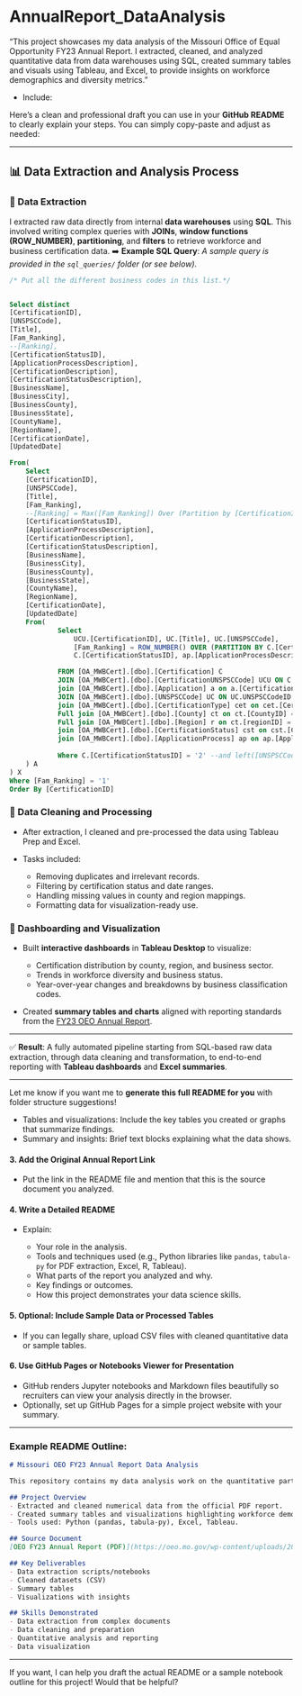 # AnnualReport_DataAnalysis
“This project showcases my data analysis of the Missouri Office of Equal Opportunity FY23 Annual Report. I extracted, cleaned, and analyzed quantitative data from data warehouses using SQL, created summary tables and visuals using Tableau, and Excel, to provide insights on workforce demographics and diversity metrics.”

* Include:

Here’s a clean and professional draft you can use in your **GitHub README** to clearly explain your steps. You can simply copy-paste and adjust as needed:

---

## 📊 Data Extraction and Analysis Process

### 🔹 Data Extraction

I extracted raw data directly from internal **data warehouses** using **SQL**. This involved writing complex queries with **JOINs**, **window functions (ROW\_NUMBER)**, **partitioning**, and **filters** to retrieve workforce and business certification data.
➡️ **Example SQL Query**:
*A sample query is provided in the `sql_queries/` folder (or see below).*

```sql
/* Put all the different business codes in this list.*/


Select distinct
[CertificationID],
[UNSPSCCode],
[Title],
[Fam_Ranking],
--[Ranking],
[CertificationStatusID],
[ApplicationProcessDescription],
[CertificationDescription],
[CertificationStatusDescription],
[BusinessName],
[BusinessCity],
[BusinessCounty],
[BusinessState],
[CountyName],
[RegionName],
[CertificationDate],
[UpdatedDate]

From(
	Select
	[CertificationID],
	[UNSPSCCode],
	[Title],
	[Fam_Ranking],
	--[Ranking] = Max([Fam_Ranking]) Over (Partition by [CertificationID], Left([UNSPSCCode], 2) order by [UNSPSCCode]),
	[CertificationStatusID],
	[ApplicationProcessDescription],
	[CertificationDescription],
	[CertificationStatusDescription],
	[BusinessName],
	[BusinessCity],
	[BusinessCounty],
	[BusinessState],
	[CountyName],
	[RegionName],
	[CertificationDate],
	[UpdatedDate]
	From(
			Select
				UCU.[CertificationID], UC.[Title], UC.[UNSPSCCode],
				[Fam_Ranking] = ROW_NUMBER() OVER (PARTITION BY C.[CertificationID], left([UNSPSCCode],2) ORDER BY UC.[UNSPSCCode]),
				C.[CertificationStatusID], ap.[ApplicationProcessDescription], cet.[CertificationDescription], cst.[CertificationStatusDescription], C.[BusinessName], C.[BusinessCity], C.[BusinessCounty], C.[BusinessState], ct.[CountyName], r.[RegionName], C.[CertificationDate], C.[UpdatedDate]

			FROM [OA_MWBCert].[dbo].[Certification] C
			JOIN [OA_MWBCert].[dbo].[CertificationUNSPSCCode] UCU ON C.CertificationID = UCU.CertificationID
			join [OA_MWBCert].[dbo].[Application] a on a.[CertificationID] = C.[CertificationID]
			JOIN [OA_MWBCert].[dbo].[UNSPSCCode] UC ON UC.UNSPSCCodeID = UCU.UNSPSCCodeID
			join [OA_MWBCert].[dbo].[CertificationType] cet on cet.[CertificationTypeID] = C.[CertificationTypeID]
			Full join [OA_MWBCert].[dbo].[County] ct on ct.[CountyID] = C.[BusinessCounty]
			Full join [OA_MWBCert].[dbo].[Region] r on ct.[regionID] = r.[RegionID]
			join [OA_MWBCert].[dbo].[CertificationStatus] cst on cst.[CertificationStatusID] = C.[CertificationStatusID]
			join [OA_MWBCert].[dbo].[ApplicationProcess] ap on ap.[ApplicationProcessID] = a.[ApplicationProcessID]
		  
			Where C.[CertificationStatusID] = '2' --and left([UNSPSCCode],2) = '10'      --If you want to see only one segment, change the segment value accordingly and uncomment 'left([UNSPSCCode],2)'.
	) A
) X
Where [Fam_Ranking] = '1' 
Order By [CertificationID]
```

### 🔹 Data Cleaning and Processing

* After extraction, I cleaned and pre-processed the data using Tableau Prep and Excel.
* Tasks included:

  * Removing duplicates and irrelevant records.
  * Filtering by certification status and date ranges.
  * Handling missing values in county and region mappings.
  * Formatting data for visualization-ready use.

### 🔹 Dashboarding and Visualization

* Built **interactive dashboards** in **Tableau Desktop** to visualize:

  * Certification distribution by county, region, and business sector.
  * Trends in workforce diversity and business status.
  * Year-over-year changes and breakdowns by business classification codes.

* Created **summary tables and charts** aligned with reporting standards from the [FY23 OEO Annual Report](https://oeo.mo.gov/wp-content/uploads/2024/05/fy23-annual-report-final.pdf).

---

✅ **Result**: A fully automated pipeline starting from SQL-based raw data extraction, through data cleaning and transformation, to end-to-end reporting with **Tableau dashboards** and **Excel summaries**.

---

Let me know if you want me to **generate this full README for you** with folder structure suggestions!

  * Tables and visualizations: Include the key tables you created or graphs that summarize findings.
  * Summary and insights: Brief text blocks explaining what the data shows.

#### 3. **Add the Original Annual Report Link**

* Put the link in the README file and mention that this is the source document you analyzed.

#### 4. **Write a Detailed README**

* Explain:

  * Your role in the analysis.
  * Tools and techniques used (e.g., Python libraries like `pandas`, `tabula-py` for PDF extraction, Excel, R, Tableau).
  * What parts of the report you analyzed and why.
  * Key findings or outcomes.
  * How this project demonstrates your data science skills.

#### 5. **Optional: Include Sample Data or Processed Tables**

* If you can legally share, upload CSV files with cleaned quantitative data or sample tables.

#### 6. **Use GitHub Pages or Notebooks Viewer for Presentation**

* GitHub renders Jupyter notebooks and Markdown files beautifully so recruiters can view your analysis directly in the browser.
* Optionally, set up GitHub Pages for a simple project website with your summary.

---

### Example README Outline:

```markdown
# Missouri OEO FY23 Annual Report Data Analysis

This repository contains my data analysis work on the quantitative parts of the Missouri Office of Equal Opportunity FY23 Annual Report.

## Project Overview
- Extracted and cleaned numerical data from the official PDF report.
- Created summary tables and visualizations highlighting workforce demographics, budget, and program outcomes.
- Tools used: Python (pandas, tabula-py), Excel, Tableau.

## Source Document
[OEO FY23 Annual Report (PDF)](https://oeo.mo.gov/wp-content/uploads/2024/05/fy23-annual-report-final.pdf)

## Key Deliverables
- Data extraction scripts/notebooks
- Cleaned datasets (CSV)
- Summary tables
- Visualizations with insights

## Skills Demonstrated
- Data extraction from complex documents
- Data cleaning and preparation
- Quantitative analysis and reporting
- Data visualization
```

---

If you want, I can help you draft the actual README or a sample notebook outline for this project! Would that be helpful?
